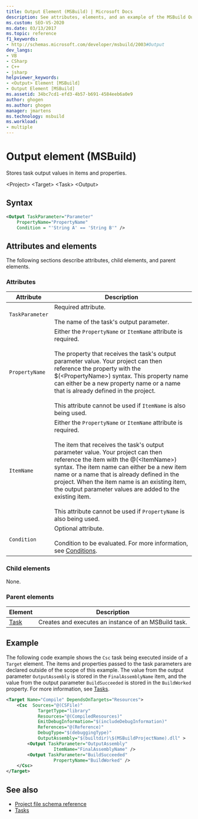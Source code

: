```yaml
---
title: Output Element (MSBuild) | Microsoft Docs
description: See attributes, elements, and an example of the MSBuild Output element, which stores task output values in items and properties.
ms.custom: SEO-VS-2020
ms.date: 03/13/2017
ms.topic: reference
f1_keywords:
- http://schemas.microsoft.com/developer/msbuild/2003#Output
dev_langs:
- VB
- CSharp
- C++
- jsharp
helpviewer_keywords:
- <Output> Element [MSBuild]
- Output Element [MSBuild]
ms.assetid: 34bc7cd1-efd3-4b57-b691-4584eeb6a0e9
author: ghogen
ms.author: ghogen
manager: jmartens
ms.technology: msbuild
ms.workload:
- multiple
---
```

# Output element (MSBuild)

Stores task output values in items and properties.

 \<Project>
 \<Target>
 \<Task>
 \<Output>

## Syntax

```xml
<Output TaskParameter="Parameter"
    PropertyName="PropertyName"
    Condition = "'String A' == 'String B'" />
```

## Attributes and elements

 The following sections describe attributes, child elements, and parent elements.

### Attributes

|Attribute|Description|
|---------------|-----------------|
|`TaskParameter`|Required attribute.<br /><br /> The name of the task's output parameter.|
|`PropertyName`|Either the `PropertyName` or `ItemName` attribute is required.<br /><br /> The property that receives the task's output parameter value. Your project can then reference the property with the $(\<PropertyName>) syntax. This property name can either be a new property name or a name that is already defined in the project.<br /><br /> This attribute cannot be used if `ItemName` is also being used.|
|`ItemName`|Either the `PropertyName` or `ItemName` attribute is required.<br /><br /> The item that receives the task's output parameter value. Your project can then reference the item with the @(\<ItemName>) syntax. The item name can either be a new item name or a name that is already defined in the project. When the item name is an existing item, the output parameter values are added to the existing item. <br /><br /> This attribute cannot be used if `PropertyName` is also being used.|
|`Condition`|Optional attribute.<br /><br /> Condition to be evaluated. For more information, see [Conditions](../msbuild/msbuild-conditions.md).|

### Child elements

 None.

### Parent elements

| Element | Description |
| - | - |
| [Task](../msbuild/task-element-msbuild.md) | Creates and executes an instance of an MSBuild task. |

## Example

 The following code example shows the `Csc` task being executed inside of a `Target` element. The items and properties passed to the task parameters are declared outside of the scope of this example. The value from the output parameter `OutputAssembly` is stored in the `FinalAssemblyName` item, and the value from the output parameter `BuildSucceeded` is stored in the `BuildWorked` property. For more information, see [Tasks](../msbuild/msbuild-tasks.md).

```xml
<Target Name="Compile" DependsOnTargets="Resources">
    <Csc  Sources="@(CSFile)"
            TargetType="library"
            Resources="@(CompiledResources)"
            EmitDebugInformation="$(includeDebugInformation)"
            References="@(Reference)"
            DebugType="$(debuggingType)"
            OutputAssembly="$(builtdir)\$(MSBuildProjectName).dll" >
        <Output TaskParameter="OutputAssembly"
                  ItemName="FinalAssemblyName" />
        <Output TaskParameter="BuildSucceeded"
                  PropertyName="BuildWorked" />
    </Csc>
</Target>
```

## See also

- [Project file schema reference](../msbuild/msbuild-project-file-schema-reference.md)
- [Tasks](../msbuild/msbuild-tasks.md)
